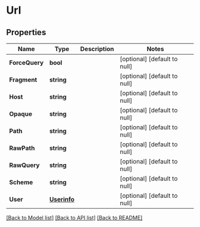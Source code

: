 # Url

## Properties
Name | Type | Description | Notes
------------ | ------------- | ------------- | -------------
**ForceQuery** | **bool** |  | [optional] [default to null]
**Fragment** | **string** |  | [optional] [default to null]
**Host** | **string** |  | [optional] [default to null]
**Opaque** | **string** |  | [optional] [default to null]
**Path** | **string** |  | [optional] [default to null]
**RawPath** | **string** |  | [optional] [default to null]
**RawQuery** | **string** |  | [optional] [default to null]
**Scheme** | **string** |  | [optional] [default to null]
**User** | [**Userinfo**](Userinfo.md) |  | [optional] [default to null]

[[Back to Model list]](../README.md#documentation-for-models) [[Back to API list]](../README.md#documentation-for-api-endpoints) [[Back to README]](../README.md)


